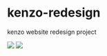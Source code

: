 # kenzo-redesign
kenzo website redesign project

<img src="https://postfiles.pstatic.net/MjAyMTA1MjhfMjI5/MDAxNjIyMTg5MTIxMDQw.aLGuCrsegEHXlpCHN7hEjlAtxQ2PDiyzfmQqR3qTDK8g.6ISAThl34AqR2fFvCCDHicsigFI4ZUjXaG6KbhdABeog.PNG.gusghk1118/image.png?type=w966">
<img src= "https://user-images.githubusercontent.com/82873322/119983073-a1126a80-bffa-11eb-9ce3-4f805d9eb64e.gif">

